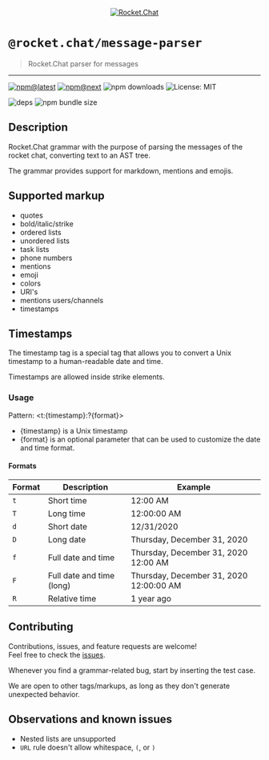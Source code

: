 <!--header-->

<p align="center">
  <a href="https://rocket.chat" title="Rocket.Chat">
    <img src="https://github.com/RocketChat/Rocket.Chat.Artwork/raw/master/Logos/2020/png/logo-horizontal-red.png" alt="Rocket.Chat" />
  </a>
</p>

# `@rocket.chat/message-parser`

> Rocket.Chat parser for messages

---

[![npm@latest](https://img.shields.io/npm/v/@rocket.chat/message-parser/latest?style=flat-square)](https://www.npmjs.com/package/@rocket.chat/message-parser/v/latest) [![npm@next](https://img.shields.io/npm/v/@rocket.chat/message-parser/next?style=flat-square)](https://www.npmjs.com/package/@rocket.chat/message-parser/v/next) ![npm downloads](https://img.shields.io/npm/dw/@rocket.chat/message-parser?style=flat-square) ![License: MIT](https://img.shields.io/npm/l/@rocket.chat/message-parser?style=flat-square)

![deps](https://img.shields.io/librariesio/release/npm/@rocket.chat/message-parser?style=flat-square) ![npm bundle size](https://img.shields.io/bundlephobia/min/@rocket.chat/message-parser?style=flat-square)

<!--/header-->

## Description

Rocket.Chat grammar with the purpose of parsing the messages of the rocket chat, converting text to an AST tree.

The grammar provides support for markdown, mentions and emojis.

## Supported markup

- quotes
- bold/italic/strike
- ordered lists
- unordered lists
- task lists
- phone numbers
- mentions
- emoji
- colors
- URI's
- mentions users/channels
- timestamps

## Timestamps

The timestamp tag is a special tag that allows you to convert a Unix timestamp to a human-readable date and time.

Timestamps are allowed inside strike elements.

### Usage

Pattern: <t:{timestamp}:?{format}>

- {timestamp} is a Unix timestamp
- {format} is an optional parameter that can be used to customize the date and time format.

#### Formats

| Format | Description               | Example                                 |
| ------ | ------------------------- | --------------------------------------- |
| `t`    | Short time                | 12:00 AM                                |
| `T`    | Long time                 | 12:00:00 AM                             |
| `d`    | Short date                | 12/31/2020                              |
| `D`    | Long date                 | Thursday, December 31, 2020             |
| `f`    | Full date and time        | Thursday, December 31, 2020 12:00 AM    |
| `F`    | Full date and time (long) | Thursday, December 31, 2020 12:00:00 AM |
| `R`    | Relative time             | 1 year ago                              |

## Contributing

<!--contributing(msg)-->

Contributions, issues, and feature requests are welcome!<br />
Feel free to check the [issues](https://github.com/RocketChat/fuselage/issues).

<!--/contributing(msg)-->

Whenever you find a grammar-related bug, start by inserting the test case.

We are open to other tags/markups, as long as they don't generate unexpected behavior.

## Observations and known issues

- Nested lists are unsupported
- `URL` rule doesn't allow whitespace, `(`, or `)`
